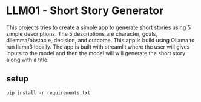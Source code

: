 # LLM01 - Short Story Generator
This projects tries to create a simple app to generate short stories using 5 simple descriptions. The 5 descriptions are character, goals, dilemma/obstacle, decision, and outcome. This app is build using Ollama to run llama3 locally. The app is built with streamlit where the user will gives inputs to the model and then the model will will generate the short story along with a title.

## setup
```
pip install -r requirements.txt
```
